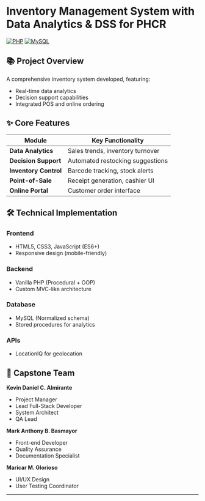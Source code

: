 # Inventory Management System with Data Analytics & DSS for PHCR


[![PHP](https://img.shields.io/badge/PHP-8.0+-777BB4?logo=php&logoColor=white)](https://php.net)
[![MySQL](https://img.shields.io/badge/MySQL-8.0-4479A1?logo=mysql&logoColor=white)](https://mysql.com)

## 📚 Project Overview
A comprehensive inventory system developed, featuring:
- Real-time data analytics
- Decision support capabilities
- Integrated POS and online ordering

## ✨ Core Features
| Module | Key Functionality |
|--------|------------------|
| **Data Analytics** | Sales trends, inventory turnover |
| **Decision Support** | Automated restocking suggestions |
| **Inventory Control** | Barcode tracking, stock alerts |
| **Point-of-Sale** | Receipt generation, cashier UI |
| **Online Portal** | Customer order interface |

## 🛠️ Technical Implementation
### Frontend
- HTML5, CSS3, JavaScript (ES6+)
- Responsive design (mobile-friendly)

### Backend
- Vanilla PHP (Procedural + OOP)
- Custom MVC-like architecture

### Database
- MySQL (Normalized schema)
- Stored procedures for analytics

### APIs
- LocationIQ for geolocation

## 👥 Capstone Team
**Kevin Daniel C. Almirante**  
- Project Manager
- Lead Full-Stack Developer
- System Architect
- QA Lead

**Mark Anthony B. Basmayor**  
- Front-end Developer
- Quality Assurance
- Documentation Specialist

**Maricar M. Glorioso**  
- UI/UX Design
- User Testing Coordinator



---


